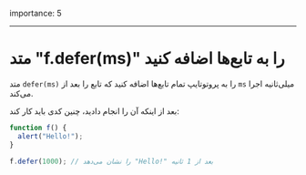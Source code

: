 importance: 5

---

# متد "f.defer(ms)" را به تابع‌ها اضافه کنید

متد `defer(ms)` را به پروتوتایپ تمام تابع‌ها اضافه کنید که تابع را بعد از `ms` میلی‌ثانیه اجرا می‌کند.

بعد از اینکه آن را انجام دادید، چنین کدی باید کار کند:

```js
function f() {
  alert("Hello!");
}

f.defer(1000); // را نشان می‌دهد "Hello!" بعد از 1 ثانیه
```
